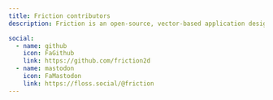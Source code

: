 ```yaml
---
title: Friction contributors
description: Friction is an open-source, vector-based application designed for creating web animations and videos.

social:
  - name: github
    icon: FaGithub
    link: https://github.com/friction2d
  - name: mastodon
    icon: FaMastodon
    link: https://floss.social/@friction
---
```

